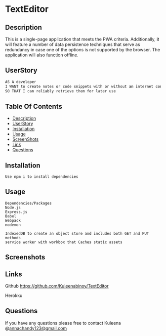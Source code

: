 # TextEditor

## Description

This is a single-page application that meets the PWA criteria. Additionally, it will feature a number of data persistence techniques that serve as redundancy in case one of the options is not supported by the browser. The application will also function offline.

## UserStory

```md
AS A developer
I WANT to create notes or code snippets with or without an internet connection
SO THAT I can reliably retrieve them for later use
```

## Table Of Contents

-   [Description](#Description)
-   [UserStory](#UserStory)
-   [Installation](#Installation)
-   [Usage](#Usage)
-   [ScreenShots](#Screenshots)
-   [Link](#Links)
-   [Questions](#Questions)

## Installation

```
Use npm i to install dependencies
```

## Usage

```
Dependencies/Packages
Node.js
Express.js
Babel
Webpack
nodemon

IndexedDB to create an object store and includes both GET and PUT methods
service worker with workbox that Caches static assets

```

## Screenshots

## Links

Github
https://github.com/Kuleenabinoy/TextEditor

Herokku

## Questions

If you have any questions please free to contact Kuleena @annachandy123@gmail.com
